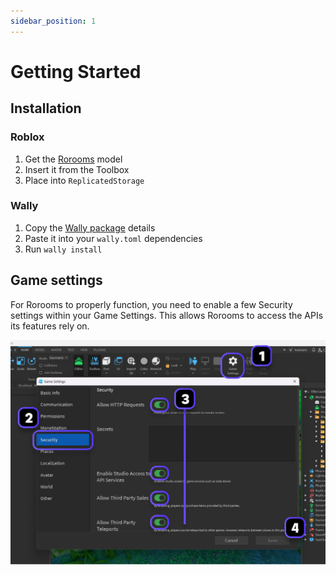 ```yaml
---
sidebar_position: 1
---
```


# Getting Started

## Installation

### Roblox

1. Get the [Rorooms](https://create.roblox.com/store/asset/131892669922226) model
2. Insert it from the Toolbox
3. Place into `ReplicatedStorage`

### Wally

1. Copy the [Wally package](https://wally.run/package/rorooms/rorooms) details
2. Paste it into your `wally.toml` dependencies
3. Run `wally install`

## Game settings

For Rorooms to properly function, you need to enable a few Security settings within your Game Settings. This allows Rorooms to access the APIs its features rely on.

![Security walkthrough](intro/game-settings.png)